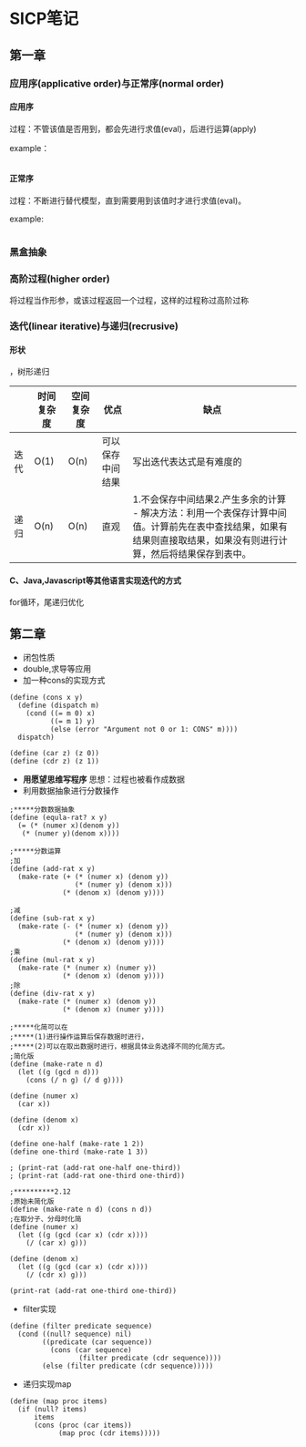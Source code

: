 # SICP笔记
## 第一章

### 应用序(applicative order)与正常序(normal order)
#### 应用序
过程：不管该值是否用到，都会先进行求值(eval)，后进行运算(apply)

example：

````

````
#### 正常序
过程：不断进行替代模型，直到需要用到该值时才进行求值(eval)。

example:

````

````
### 黑盒抽象

### 高阶过程(higher order)
将过程当作形参，或该过程返回一个过程，这样的过程称过高阶过称


### 迭代(linear iterative)与递归(recrusive)

#### 形状
，树形递归

| | 时间复杂度 | 空间复杂度 | 优点 | 缺点
|--- | ---|--- |--- |---
|迭代  | O(1) | O(n) | 可以保存中间结果 |  写出迭代表达式是有难度的
|递归  | O(n) | O(n) | 直观 | 1.不会保存中间结果2.产生多余的计算 - 解决方法：利用一个表保存计算中间值。计算前先在表中查找结果，如果有结果则直接取结果，如果没有则进行计算，然后将结果保存到表中。

#### C、Java,Javascript等其他语言实现迭代的方式
for循环，尾递归优化

## 第二章
- 闭包性质
- double,求导等应用
- 加一种cons的实现方式

````
(define (cons x y)
  (define (dispatch m)
    (cond ((= m 0) x)
          ((= m 1) y)
	      (else (error "Argument not 0 or 1: CONS" m))))
  dispatch)

(define (car z) (z 0))
(define (cdr z) (z 1))
````
- **用愿望思维写程序**
思想：过程也被看作成数据
- 利用数据抽象进行分数操作

````
;*****分数数据抽象
(define (equla-rat? x y)
  (= (* (numer x)(denom y))
   (* (numer y)(denom x))))

;*****分数运算
;加
(define (add-rat x y)
  (make-rate (+ (* (numer x) (denom y))
			    (* (numer y) (denom x)))
			 (* (denom x) (denom y))))

;减
(define (sub-rat x y)
  (make-rate (- (* (numer x) (denom y))
			    (* (numer y) (denom x)))
			 (* (denom x) (denom y))))	
;乘
(define (mul-rat x y)
  (make-rate (* (numer x) (numer y))
			 (* (denom x) (denom y))))
;除
(define (div-rat x y)
  (make-rate (* (numer x) (denom y))
			 (* (denom x) (numer y))))		

;*****化简可以在 
;*****(1)进行操作运算后保存数据时进行，
;*****(2)可以在取出数据时进行，根据具体业务选择不同的化简方式。
;简化版
(define (make-rate n d)
  (let ((g (gcd n d)))
    (cons (/ n g) (/ d g))))

(define (numer x)
  (car x))

(define (denom x)
  (cdr x))

(define one-half (make-rate 1 2))
(define one-third (make-rate 1 3))

; (print-rat (add-rat one-half one-third))
; (print-rat (add-rat one-third one-third))

;**********2.12
;原始未简化版
(define (make-rate n d) (cons n d))
;在取分子、分母时化简
(define (numer x)
  (let ((g (gcd (car x) (cdr x))))
    (/ (car x) g)))

(define (denom x)
  (let ((g (gcd (car x) (cdr x))))
    (/ (cdr x) g)))

(print-rat (add-rat one-third one-third))
````


- filter实现

````
(define (filter predicate sequence)
  (cond ((null? sequence) nil)
        ((predicate (car sequence)) 
          (cons (car sequence)
	             (filter predicate (cdr sequence))))
        (else (filter predicate (cdr sequence)))))
````
- 递归实现map

````
(define (map proc items)
  (if (null? items)
      items
      (cons (proc (car items))
            (map proc (cdr items)))))
````